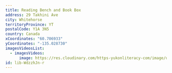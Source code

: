 ```yaml
---
title: Reading Bench and Book Box
address: 29 Takhini Ave
city: Whitehorse
territoryProvince: YT
postalCode: Y1A 3N5
country: Canada
xCoordinates: "60.706933"
yCoordinates: "-135.028730"
imagesVideosList:
  - imagesVideos:
      image: https://res.cloudinary.com/https-yukonliteracy-com/image/upload/q_35/v1658508605/IMG_3768_2_dvvawm.jpg
id: lib-WdzzhJn-r
---
```

